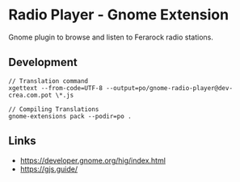 # Radio Player - Gnome Extension

Gnome plugin to browse and listen to Ferarock radio stations.

## Development

```
// Translation command
xgettext --from-code=UTF-8 --output=po/gnome-radio-player@dev-crea.com.pot \*.js

// Compiling Translations
gnome-extensions pack --podir=po .
```


## Links

* https://developer.gnome.org/hig/index.html
* https://gjs.guide/

